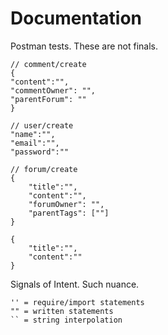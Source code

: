 # Documentation
Postman tests.
These are not finals. 


```
// comment/create
{
"content":"",
"commentOwner": "",
"parentForum": ""
}
```

```
// user/create
"name":"",
"email":"",
"password":""
```

```
// forum/create
{
    "title":"",
    "content":"",
    "forumOwner": "",
    "parentTags": [""]
}
```
```
{
    "title":"",
    "content":""
}

```

Signals of Intent. Such nuance. 
```
'' = require/import statements
"" = written statements
`` = string interpolation

```

